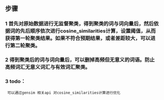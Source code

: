 ## 步骤
### 1 首先对原始数据进行无监督聚类，得到聚类的词与词向量后，然后依据词的先后顺序依次进行cosine_similarities计算，设置阈值，从而获得第一轮聚类结果。如果不符合预期结果，或者差距较大，可以进行第二轮聚类。
### 2 得到聚类后的词与词向量后，可以删掉高频但无意义的词语。防止高频词汇无意义词汇与有效词汇聚类。
### 3 todo：
     可以通过gensim 相关api 对cosine_similarities计算进行优化